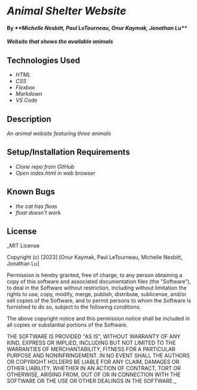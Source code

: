 # _Animal Shelter Website_

#### By _\*\*Michelle Nesbitt, Paul LeTourneau, Onur Kaymak, Jonathan Lu\*\*_

#### _Website that shows the available animals_

## Technologies Used

- _HTML_
- _CSS_
- _Flexbox_
- _Markdown_
- _VS Code_

## Description

_An animal website featuring three animals_

## Setup/Installation Requirements

- _Clone repo from GitHub_
- _Open index.html in web browser_

## Known Bugs

- _the cat has fleas_
- _float doesn't work_

## License

\_MIT License

Copyright (c) [2023] [Onur Kaymak, Paul LeTourneau, Michelle Nesbitt, Jonathan Lu]

Permission is hereby granted, free of charge, to any person obtaining a copy
of this software and associated documentation files (the "Software"), to deal
in the Software without restriction, including without limitation the rights
to use, copy, modify, merge, publish, distribute, sublicense, and/or sell
copies of the Software, and to permit persons to whom the Software is
furnished to do so, subject to the following conditions:

The above copyright notice and this permission notice shall be included in all
copies or substantial portions of the Software.

THE SOFTWARE IS PROVIDED "AS IS", WITHOUT WARRANTY OF ANY KIND, EXPRESS OR
IMPLIED, INCLUDING BUT NOT LIMITED TO THE WARRANTIES OF MERCHANTABILITY,
FITNESS FOR A PARTICULAR PURPOSE AND NONINFRINGEMENT. IN NO EVENT SHALL THE
AUTHORS OR COPYRIGHT HOLDERS BE LIABLE FOR ANY CLAIM, DAMAGES OR OTHER
LIABILITY, WHETHER IN AN ACTION OF CONTRACT, TORT OR OTHERWISE, ARISING FROM,
OUT OF OR IN CONNECTION WITH THE SOFTWARE OR THE USE OR OTHER DEALINGS IN THE
SOFTWARE.\_

